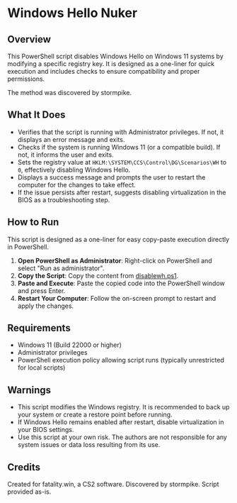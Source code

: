 # Windows Hello Nuker

## Overview

This PowerShell script disables Windows Hello on Windows 11 systems by modifying a specific registry key. It is designed as a one-liner for quick execution and includes checks to ensure compatibility and proper permissions.

The method was discovered by stormpike.

## What It Does

- Verifies that the script is running with Administrator privileges. If not, it displays an error message and exits.
- Checks if the system is running Windows 11 (or a compatible build). If not, it informs the user and exits.
- Sets the registry value at `HKLM:\SYSTEM\CCS\Control\DG\Scenarios\WH` to `0`, effectively disabling Windows Hello.
- Displays a success message and prompts the user to restart the computer for the changes to take effect.
- If the issue persists after restart, suggests disabling virtualization in the BIOS as a troubleshooting step.

## How to Run

This script is designed as a one-liner for easy copy-paste execution directly in PowerShell.

1. **Open PowerShell as Administrator**: Right-click on PowerShell and select "Run as administrator".
2. **Copy the Script**: Copy the content from [disablewh.ps1](https://raw.githubusercontent.com/pelvisft/disable-windows-hello/refs/heads/main/disablewh.ps1).
3. **Paste and Execute**: Paste the copied code into the PowerShell window and press Enter.
4. **Restart Your Computer**: Follow the on-screen prompt to restart and apply the changes.

## Requirements

- Windows 11 (Build 22000 or higher)
- Administrator privileges
- PowerShell execution policy allowing script runs (typically unrestricted for local scripts)

## Warnings

- This script modifies the Windows registry. It is recommended to back up your system or create a restore point before running.
- If Windows Hello remains enabled after restart, disable virtualization in your BIOS settings.
- Use this script at your own risk. The authors are not responsible for any system issues or data loss resulting from its use.

## Credits

Created for fatality.win, a CS2 software. Discovered by stormpike. Script provided as-is.
